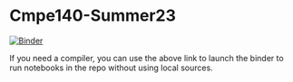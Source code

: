 # Cmpe140-Summer23
[![Binder](https://mybinder.org/badge_logo.svg)](https://mybinder.org/v2/gh/Florinator/Cmpe140-Summer23/HEAD)

If you need a compiler, you can use the above link to launch the binder to run notebooks in the repo without using local sources. 
